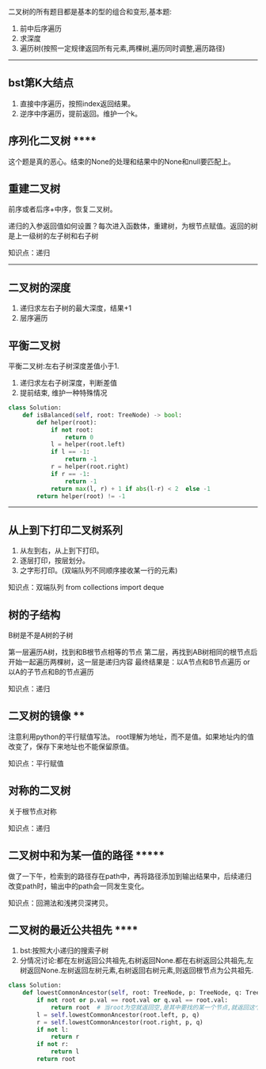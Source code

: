 二叉树的所有题目都是基本的型的组合和变形,基本题:
1. 前中后序遍历
2. 求深度
3. 遍历树(按照一定规律返回所有元素,两棵树,遍历同时调整,遍历路径)
**** 

## bst第K大结点
1. 直接中序遍历，按照index返回结果。
2. 逆序中序遍历，提前返回。维护一个k。

## 序列化二叉树 ****

  这个题是真的恶心。结束的None的处理和结果中的None和null要匹配上。
  
## 重建二叉树
  前序或者后序+中序，恢复二叉树。
  
  递归的入参返回值如何设置？每次进入函数体，重建树，为根节点赋值。返回的树是上一级树的左子树和右子树
  
  知识点：递归
****

## 二叉树的深度
1. 递归求左右子树的最大深度，结果+1
2. 层序遍历

## 平衡二叉树
平衡二叉树:左右子树深度差值小于1.
1. 递归求左右子树深度，判断差值
2. 提前结束, 维护一种特殊情况
```python
class Solution:
    def isBalanced(self, root: TreeNode) -> bool:
        def helper(root):
            if not root:
                return 0
            l = helper(root.left)
            if l == -1:
                return -1
            r = helper(root.right)
            if r == -1:
                return -1
            return max(l, r) + 1 if abs(l-r) < 2  else -1
        return helper(root) != -1
```
****

## 从上到下打印二叉树系列
  1. 从左到右，从上到下打印。
  2. 逐层打印，按层划分。
  3. 之字形打印。(双端队列不同顺序接收某一行的元素)
  
  知识点：双端队列 from collections import deque
  
## 树的子结构
  B树是不是A树的子树
  
  第一层遍历A树，找到和B根节点相等的节点
  第二层，再找到AB树相同的根节点后开始一起遍历两棵树，这一层是递归内容
  最终结果是：以A节点和B节点遍历 or 以A的子节点和B的节点遍历
  
  知识点：递归
  
## 二叉树的镜像 **
  注意利用python的平行赋值写法。
  root理解为地址，而不是值。如果地址内的值改变了，保存下来地址也不能保留原值。
  
  知识点：平行赋值

## 对称的二叉树
  关于根节点对称
  
  知识点：递归
  
## 二叉树中和为某一值的路径 *****
  做了一下午，检索到的路径存在path中，再将路径添加到输出结果中，后续递归改变path时，输出中的path会一同发生变化。
  
  知识点：回溯法和浅拷贝深拷贝。

## 二叉树的最近公共祖先 ****

1. bst:按照大小递归的搜索子树
2. 分情况讨论:都在左树返回公共祖先,右树返回None.都在右树返回公共祖先,左树返回None.左树返回左树元素,右树返回右树元素,则返回根节点为公共祖先.
```python
class Solution:
    def lowestCommonAncestor(self, root: TreeNode, p: TreeNode, q: TreeNode) -> TreeNode:
        if not root or p.val == root.val or q.val == root.val:
            return root  # 当root为空就返回空,是其中要找的某一个节点,就返回这个节点
        l = self.lowestCommonAncestor(root.left, p, q)
        r = self.lowestCommonAncestor(root.right, p, q)
        if not l:
            return r
        if not r:
            return l
        return root
```
